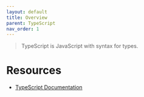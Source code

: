 ```yaml
---
layout: default
title: Overview
parent: TypeScript
nav_order: 1
---
```


> TypeScript is JavaScript with syntax for types.

# Resources

* [TypeScript Documentation](https://www.typescriptlang.org/docs/handbook/)

